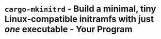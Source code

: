 # `cargo-mkinitrd` - Build a minimal, tiny Linux-compatible initramfs with just *one* executable - Your Program
